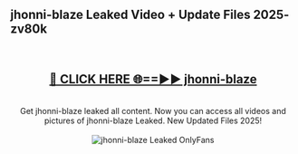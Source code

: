 <h2>jhonni-blaze Leaked Video + Update Files 2025- zv80k</h2>
<br>
<div align="center">
<h2><a href="https://libra.edu.pl?jhonni-blaze" rel="nofollow">🔴 CLICK HERE 🌐==►► jhonni-blaze</a></h2>
<br>
Get jhonni-blaze leaked all content. Now you can access all videos and pictures of jhonni-blaze Leaked. New Updated Files 2025!
<br>
<br>
<a href="https://libra.edu.pl?jhonni-blaze" rel="nofollow" data-target="animated-image.originalLink"><img src="https://i.ibb.co.com/WyWwxjT/player-gif2.gif" alt="jhonni-blaze Leaked OnlyFans" style="max-width: 100%; display: inline-block;" data-target="animated-image.originalImage"></a>
</div>
<br>